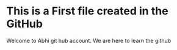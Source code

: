 # This is a First file created in the GitHub
Welcome to Abhi git hub account.
We are here to learn the github
